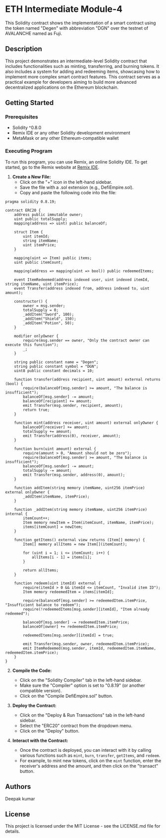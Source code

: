 # ETH Intermediate Module-4

This Solidity contract shows the implementation of a smart contract using the token named "Degen" with abbreviation "DGN" over the testnet of AVALANCHE named as Fuji.

## Description

This project demonstrates an intermediate-level Solidity contract that includes functionalities such as minting, transferring, and burning tokens. It also includes a system for adding and redeeming items, showcasing how to implement more complex smart contract features. This contract serves as a practical example for developers aiming to build more advanced decentralized applications on the Ethereum blockchain.


## Getting Started

### Prerequisites

- Solidity ^0.8.0
- Remix IDE or any other Solidity development environment
- MetaMask or any other Ethereum-compatible wallet

### Executing Program

To run this program, you can use Remix, an online Solidity IDE. To get started, go to the Remix website at [Remix IDE](https://remix.ethereum.org/).

1. **Create a New File:**
   - Click on the "+" icon in the left-hand sidebar.
   - Save the file with a .sol extension (e.g., DefiEmpire.sol).
   - Copy and paste the following code into the file:

```solidity
pragma solidity 0.8.19;

contract ERC20 {
    address public immutable owner;
    uint public totalSupply;
    mapping(address => uint) public balanceOf;

    struct Item {
        uint itemId;
        string itemName;
        uint itemPrice;
    }
    
    mapping(uint => Item) public items;
    uint public itemCount;

    mapping(address => mapping(uint => bool)) public redeemedItems;

    event ItemRedeemed(address indexed user, uint indexed itemId, string itemName, uint itemPrice);
    event Transfer(address indexed from, address indexed to, uint amount);

    constructor() {
        owner = msg.sender;
        totalSupply = 0;
        _addItem("Sword", 100);
        _addItem("Shield", 150);
        _addItem("Potion", 50);
    }

    modifier onlyOwner {
        require(msg.sender == owner, "Only the contract owner can execute this function");
        _;
    }

    string public constant name = "Degen";
    string public constant symbol = "DGN";
    uint8 public constant decimals = 10;

    function transfer(address recipient, uint amount) external returns (bool) {
        require(balanceOf[msg.sender] >= amount, "The balance is insufficient");
        balanceOf[msg.sender] -= amount;
        balanceOf[recipient] += amount;
        emit Transfer(msg.sender, recipient, amount);
        return true;
    }

    function mint(address receiver, uint amount) external onlyOwner {
        balanceOf[receiver] += amount;
        totalSupply += amount;
        emit Transfer(address(0), receiver, amount);
    }

    function burn(uint amount) external {
        require(amount > 0, "Amount should not be zero");
        require(balanceOf[msg.sender] >= amount, "The balance is insufficient");
        balanceOf[msg.sender] -= amount;
        totalSupply -= amount;
        emit Transfer(msg.sender, address(0), amount);
    }
    
    function addItem(string memory itemName, uint256 itemPrice) external onlyOwner {
        _addItem(itemName, itemPrice);
    }

    function _addItem(string memory itemName, uint256 itemPrice) internal {
        itemCount++;
        Item memory newItem = Item(itemCount, itemName, itemPrice);
        items[itemCount] = newItem;
    }

    function getItems() external view returns (Item[] memory) {
        Item[] memory allItems = new Item[](itemCount);
        
        for (uint i = 1; i <= itemCount; i++) {
            allItems[i - 1] = items[i];
        }
        
        return allItems;
    }
    
    function redeem(uint itemId) external {
        require(itemId > 0 && itemId <= itemCount, "Invalid item ID");
        Item memory redeemedItem = items[itemId];
        
        require(balanceOf[msg.sender] >= redeemedItem.itemPrice, "Insufficient balance to redeem");
        require(!redeemedItems[msg.sender][itemId], "Item already redeemed");

        balanceOf[msg.sender] -= redeemedItem.itemPrice;
        balanceOf[owner] += redeemedItem.itemPrice;

        redeemedItems[msg.sender][itemId] = true;

        emit Transfer(msg.sender, owner, redeemedItem.itemPrice);
        emit ItemRedeemed(msg.sender, itemId, redeemedItem.itemName, redeemedItem.itemPrice);
    }
}
```

2. **Compile the Code:**
   - Click on the "Solidity Compiler" tab in the left-hand sidebar.
   - Make sure the "Compiler" option is set to "0.8.19" (or another compatible version).
   - Click on the "Compile DefiEmpire.sol" button.

3. **Deploy the Contract:**
   - Click on the "Deploy & Run Transactions" tab in the left-hand sidebar.
   - Select the "ERC20" contract from the dropdown menu.
   - Click on the "Deploy" button.

4. **Interact with the Contract:**
   - Once the contract is deployed, you can interact with it by calling various functions such as `mint`, `burn`, `transfer`, `getItems`, and `redeem`.
   - For example, to mint new tokens, click on the `mint` function, enter the receiver's address and the amount, and then click on the "transact" button.

## Authors

Deepak kumar

## License

This project is licensed under the MIT License - see the LICENSE.md file for details.
